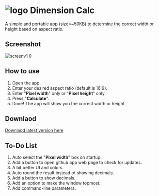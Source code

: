 # ![logo](https://github.com/amymor/Dimension-Calc/assets/54497554/d3e5c2d8-777d-4d36-bb14-ef0417881958) Dimension Calc 
A simple and portable app (size=~50KB) to determine the correct width or height based on aspect ratio.

## Screenshot
![screenv1 0](https://github.com/amymor/Dimension-Calc/assets/54497554/7e0735c1-c4d7-417e-b0d1-f6553df0f16f)

## How to use
1. Open the app.
2. Enter your desired aspect ratio (default is 16:9).
3. Enter "**Pixel width**" only or "**Pixel height**" only.
4. Press "**Calculate**".
5. Done! The app will show you the correct width or height.

## Downlaod
[Downlaod latest version here](https://github.com/amymor/Dimension-Calc/releases/latest)

## To-Do List
1. Auto select the "**Pixel width**" box on startup.
2. Add a button to open github app web page to check for updates.
3. A bit better UI and colors.
4. Auto round the result instead of showing decimals.
5. Add a button to show decimals.
6. Add an option to make the window topmost.
7. Add command-line parameters.
